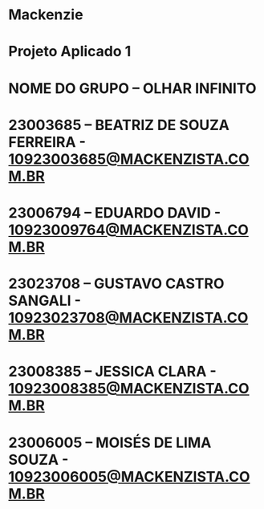 # Mackenzie
# Projeto Aplicado 1

# NOME DO GRUPO – OLHAR INFINITO 

# 23003685 – BEATRIZ DE SOUZA FERREIRA - 10923003685@MACKENZISTA.COM.BR
# 23006794 – EDUARDO DAVID - 10923009764@MACKENZISTA.COM.BR
# 23023708 – GUSTAVO CASTRO SANGALI - 10923023708@MACKENZISTA.COM.BR
# 23008385 – JESSICA CLARA -  10923008385@MACKENZISTA.COM.BR
# 23006005 – MOISÉS DE LIMA SOUZA - 10923006005@MACKENZISTA.COM.BR
